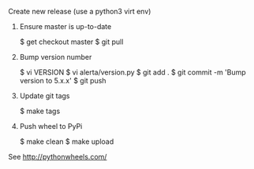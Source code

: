 Create new release (use a python3 virt env)

1. Ensure master is up-to-date

    $ get checkout master
    $ git pull

2. Bump version number

    $ vi VERSION
    $ vi alerta/version.py
    $ git add .
    $ git commit -m 'Bump version to 5.x.x'
    $ git push

3. Update git tags

    $ make tags

4. Push wheel to PyPi

    $ make clean
    $ make upload

See http://pythonwheels.com/

